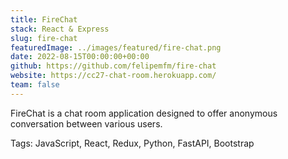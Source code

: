 ```yaml
---
title: FireChat
stack: React & Express
slug: fire-chat
featuredImage: ../images/featured/fire-chat.png
date: 2022-08-15T00:00:00+00:00
github: https://github.com/felipemfm/fire-chat
website: https://cc27-chat-room.herokuapp.com/
team: false
---
```


FireChat is a chat room application designed to offer anonymous conversation between various users.

Tags: JavaScript, React, Redux, Python, FastAPI, Bootstrap